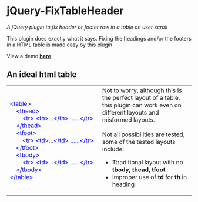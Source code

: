 # jQuery-FixTableHeader
_A jQuery plugin to fix header or footer row in a table on user scroll_

This plugin does exactly what it says. Fixing the headings and/or the footers in a HTML table is made easy by this plugin

View a demo **<a href='#'>here</a></h4>**.

## An ideal html table
<table><tr><td width="50%"><font color="blue">
&lt;table&gt;<br/>
&nbsp;&nbsp;&nbsp;&nbsp;&lt;thead&gt;<br/>
&nbsp;&nbsp;&nbsp;&nbsp;&nbsp;&nbsp;&nbsp;&nbsp;&lt;tr&gt;&nbsp;&lt;th&gt;...&lt;/th&gt;&nbsp;......&lt;/tr&gt;<br/>
&nbsp;&nbsp;&nbsp;&nbsp;&lt;/thead&gt;<br/>
&nbsp;&nbsp;&nbsp;&nbsp;&lt;tfoot&gt;<br/>
&nbsp;&nbsp;&nbsp;&nbsp;&nbsp;&nbsp;&nbsp;&nbsp;&lt;tr&gt;&nbsp;&lt;td&gt;...&lt;/td&gt;&nbsp;......&lt;/tr&gt;<br/>
&nbsp;&nbsp;&nbsp;&nbsp;&lt;/tfoot&gt;<br/>
&nbsp;&nbsp;&nbsp;&nbsp;&lt;tbody&gt;<br/>
&nbsp;&nbsp;&nbsp;&nbsp;&nbsp;&nbsp;&nbsp;&nbsp;&lt;tr&gt;&nbsp;&lt;td&gt;...&lt;/td&gt;&nbsp;......&lt;/tr&gt;<br/>
&nbsp;&nbsp;&nbsp;&nbsp;&lt;/tbody&gt;<br/>
&lt;/table&gt;</font>
</td><td width="50%" valign="top">
Not to worry, although this is the perfect layout of a table, this plugin can work even on different layouts and misformed layouts.
<br/><br/>Not all possibilities are tested, some of the tested layouts include:
<ul>
<li>Ttraditional layout with no <b>tbody, thead, tfoot</b></li>
<li>Improper use of <b>td</b> for <b>th</b> in heading</li>
</ul>
</td>
</tr>
</table>
